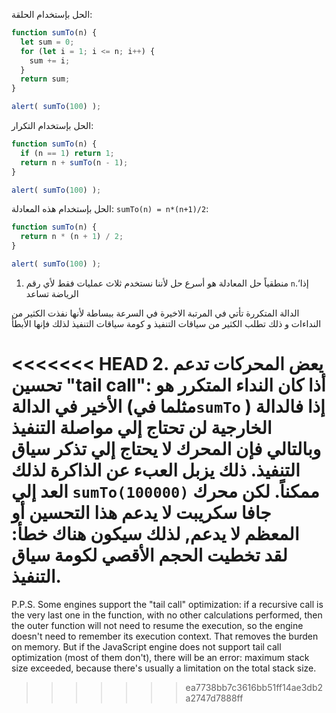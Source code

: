 الحل بإستخدام الحلقة: 

```js run
function sumTo(n) {
  let sum = 0;
  for (let i = 1; i <= n; i++) {
    sum += i;
  }
  return sum;
}

alert( sumTo(100) );
```

الحل بإستخدام التكرار: 

```js run
function sumTo(n) {
  if (n == 1) return 1;
  return n + sumTo(n - 1);
}

alert( sumTo(100) );
```
الحل بإستخدام هذه المعادلة: `sumTo(n) = n*(n+1)/2`:


```js run
function sumTo(n) {
  return n * (n + 1) / 2;
}

alert( sumTo(100) );
```

1. منطقياً حل المعادلة هو أسرع حل لأننا نستخدم ثلاث عمليات فقط لأي رقم `n`.‘إذا الرياضة تساعد

الدالة المتكررة تأتي في المرتبة الاخيرة في السرعة ببساطة لأنها نفذت الكثير من النداءات و ذلك تطلب الكثير من سياقات التنفيذ و كومة سياقات التنفيذ لذلك فإنها الأبطأ

<<<<<<< HEAD
2. يعض المحركات تدعم تحسين "tail call": أذا كان النداء المتكرر هو الأخير في الدالة (مثلما في`sumTo` ) إذا فالدالة الخارجية لن تحتاج إلي مواصلة التنفيذ وبالتالي فإن المحرك لا يحتاج إلي تذكر سياق التنفيذ. ذلك يزبل العبء عن الذاكرة لذلك العد إلي `sumTo(100000)` ممكناً. لكن محرك جافا سكريبت لا يدعم هذا التحسين أو المعظم لا يدعم, لذلك سيكون هناك خطأ: لقد تخطيت الحجم الأقصي لكومة سياق التنفيذ.
=======
P.P.S. Some engines support the "tail call" optimization: if a recursive call is the very last one in the function, with no other calculations performed, then the outer function will not need to resume the execution, so the engine doesn't need to remember its execution context. That removes the burden on memory. But if the JavaScript engine does not support tail call optimization (most of them don't), there will be an error: maximum stack size exceeded, because there's usually a limitation on the total stack size.
>>>>>>> ea7738bb7c3616bb51ff14ae3db2a2747d7888ff
